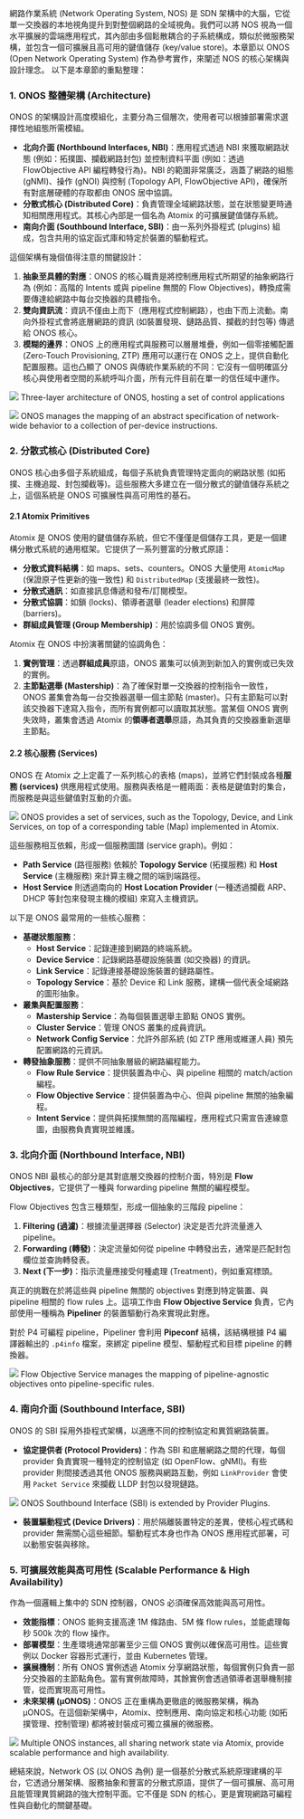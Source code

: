 
網路作業系統 (Network Operating System, NOS) 是 SDN 架構中的大腦，它從單一交換器的本地視角提升到對整個網路的全域視角。我們可以將 NOS 視為一個水平擴展的雲端應用程式，其內部由多個鬆散耦合的子系統構成，類似於微服務架構，並包含一個可擴展且高可用的鍵值儲存 (key/value store)。本章節以 ONOS (Open Network Operating System) 作為參考實作，來闡述 NOS 的核心架構與設計理念。
以下是本章節的重點整理：

### 1. ONOS 整體架構 (Architecture)

ONOS 的架構設計高度模組化，主要分為三個層次，使用者可以根據部署需求選擇性地組態所需模組。

*   **北向介面 (Northbound Interfaces, NBI)**：應用程式透過 NBI 來獲取網路狀態 (例如：拓撲圖、攔截網路封包) 並控制資料平面 (例如：透過 FlowObjective API 編程轉發行為)。NBI 的範圍非常廣泛，涵蓋了網路的組態 (gNMI)、操作 (gNOI) 與控制 (Topology API, FlowObjective API)，確保所有對底層硬體的存取都由 ONOS 居中協調。
*   **分散式核心 (Distributed Core)**：負責管理全域網路狀態，並在狀態變更時通知相關應用程式。其核心內部是一個名為 Atomix 的可擴展鍵值儲存系統。
*   **南向介面 (Southbound Interface, SBI)**：由一系列外掛程式 (plugins) 組成，包含共用的協定函式庫和特定於裝置的驅動程式。

這個架構有幾個值得注意的關鍵設計：
1.  **抽象至具體的對應**：ONOS 的核心職責是將控制應用程式所期望的抽象網路行為 (例如：高階的 Intents 或與 pipeline 無關的 Flow Objectives)，轉換成需要傳達給網路中每台交換器的具體指令。
2.  **雙向資訊流**：資訊不僅由上而下（應用程式控制網路），也由下而上流動。南向外掛程式會將底層網路的資訊 (如裝置發現、鏈路品質、攔截的封包等) 傳遞給 ONOS 核心。
3.  **模糊的邊界**：ONOS 上的應用程式與服務可以層層堆疊，例如一個零接觸配置 (Zero-Touch Provisioning, ZTP) 應用可以運行在 ONOS 之上，提供自動化配置服務。這也凸顯了 ONOS 與傳統作業系統的不同：它沒有一個明確區分核心與使用者空間的系統呼叫介面，所有元件目前在單一的信任域中運作。

![](https://sdn.systemsapproach.org/_images/Slide26.png) Three-layer architecture of ONOS, hosting a set of control applications


![](https://sdn.systemsapproach.org/_images/Slide27.png) ONOS manages the mapping of an abstract specification of network-wide behavior to a collection of per-device instructions.

### 2. 分散式核心 (Distributed Core)

ONOS 核心由多個子系統組成，每個子系統負責管理特定面向的網路狀態 (如拓撲、主機追蹤、封包攔截等)。這些服務大多建立在一個分散式的鍵值儲存系統之上，這個系統是 ONOS 可擴展性與高可用性的基石。

#### **2.1 Atomix Primitives**

Atomix 是 ONOS 使用的鍵值儲存系統，但它不僅僅是個儲存工具，更是一個建構分散式系統的通用框架。它提供了一系列豐富的分散式原語：
*   **分散式資料結構**：如 maps、sets、counters。ONOS 大量使用 `AtomicMap` (保證原子性更新的強一致性) 和 `DistributedMap` (支援最終一致性)。
*   **分散式通訊**：如直接訊息傳遞和發布/訂閱模型。
*   **分散式協調**：如鎖 (locks)、領導者選舉 (leader elections) 和屏障 (barriers)。
*   **群組成員管理 (Group Membership)**：用於協調多個 ONOS 實例。

Atomix 在 ONOS 中扮演著關鍵的協調角色：
1.  **實例管理**：透過**群組成員**原語，ONOS 叢集可以偵測到新加入的實例或已失效的實例。
2.  **主節點選舉 (Mastership)**：為了確保對單一交換器的控制指令一致性，ONOS 叢集會為每一台交換器選舉一個主節點 (master)。只有主節點可以對該交換器下達寫入指令，而所有實例都可以讀取其狀態。當某個 ONOS 實例失效時，叢集會透過 Atomix 的**領導者選舉**原語，為其負責的交換器重新選舉主節點。

#### **2.2 核心服務 (Services)**

ONOS 在 Atomix 之上定義了一系列核心的表格 (maps)，並將它們封裝成各種**服務 (services)** 供應用程式使用。服務與表格是一體兩面：表格是鍵值對的集合，而服務是與這些鍵值對互動的介面。

![](https://sdn.systemsapproach.org/_images/Slide29.png) ONOS provides a set of services, such as the Topology, Device, and Link Services, on top of a corresponding table (Map) implemented in Atomix.

這些服務相互依賴，形成一個服務圖譜 (service graph)。例如：
*   **Path Service** (路徑服務) 依賴於 **Topology Service** (拓撲服務) 和 **Host Service** (主機服務) 來計算主機之間的端到端路徑。
*   **Host Service** 則透過南向的 **Host Location Provider** (一種透過攔截 ARP、DHCP 等封包來發現主機的模組) 來寫入主機資訊。

以下是 ONOS 最常用的一些核心服務：
*   **基礎狀態服務**：
    *   **Host Service**：記錄連接到網路的終端系統。
    *   **Device Service**：記錄網路基礎設施裝置 (如交換器) 的資訊。
    *   **Link Service**：記錄連接基礎設施裝置的鏈路屬性。
    *   **Topology Service**：基於 Device 和 Link 服務，建構一個代表全域網路的圖形抽象。
*   **叢集與配置服務**：
    *   **Mastership Service**：為每個裝置選舉主節點 ONOS 實例。
    *   **Cluster Service**：管理 ONOS 叢集的成員資訊。
    *   **Network Config Service**：允許外部系統 (如 ZTP 應用或維運人員) 預先配置網路的元資訊。
*   **轉發抽象服務**：提供不同抽象層級的網路編程能力。
    *   **Flow Rule Service**：提供裝置為中心、與 pipeline 相關的 match/action 編程。
    *   **Flow Objective Service**：提供裝置為中心、但與 pipeline 無關的抽象編程。
    *   **Intent Service**：提供與拓撲無關的高階編程，應用程式只需宣告連線意圖，由服務負責實現並維護。


### 3. 北向介面 (Northbound Interface, NBI)

ONOS NBI 最核心的部分是其對底層交換器的控制介面，特別是 **Flow Objectives**，它提供了一種與 forwarding pipeline 無關的編程模型。

Flow Objectives 包含三種類型，形成一個抽象的三階段 pipeline：
1.  **Filtering (過濾)**：根據流量選擇器 (Selector) 決定是否允許流量進入 pipeline。
2.  **Forwarding (轉發)**：決定流量如何從 pipeline 中轉發出去，通常是匹配封包欄位並查詢轉發表。
3.  **Next (下一步)**：指示流量應接受何種處理 (Treatment)，例如重寫標頭。

真正的挑戰在於將這些與 pipeline 無關的 objectives 對應到特定裝置、與 pipeline 相關的 flow rules 上。這項工作由 **Flow Objective Service** 負責，它內部使用一種稱為 **Pipeliner** 的裝置驅動行為來實現此對應。

對於 P4 可編程 pipeline，Pipeliner 會利用 **Pipeconf** 結構，該結構根據 P4 編譯器輸出的 `.p4info` 檔案，來綁定 pipeline 模型、驅動程式和目標 pipeline 的轉換器。

![](https://sdn.systemsapproach.org/_images/Slide39.png) Flow Objective Service manages the mapping of pipeline-agnostic objectives onto pipeline-specific rules.

### 4. 南向介面 (Southbound Interface, SBI)

ONOS 的 SBI 採用外掛程式架構，以適應不同的控制協定和異質網路裝置。

*   **協定提供者 (Protocol Providers)**：作為 SBI 和底層網路之間的代理，每個 provider 負責實現一種特定的控制協定 (如 OpenFlow、gNMI)。有些 provider 則間接透過其他 ONOS 服務與網路互動，例如 `LinkProvider` 會使用 `Packet Service` 來攔截 LLDP 封包以發現鏈路。

![](https://sdn.systemsapproach.org/_images/Slide35.png) ONOS Southbound Interface (SBI) is extended by Provider Plugins.

*   **裝置驅動程式 (Device Drivers)**：用於隔離裝置特定的差異，使核心程式碼和 provider 無需關心這些細節。驅動程式本身也作為 ONOS 應用程式部署，可以動態安裝與移除。

### 5. 可擴展效能與高可用性 (Scalable Performance & High Availability)

作為一個邏輯上集中的 SDN 控制器，ONOS 必須確保高效能與高可用性。
*   **效能指標**：ONOS 能夠支援高達 1M 條路由、5M 條 flow rules，並能處理每秒 500k 次的 flow 操作。
*   **部署模型**：生產環境通常部署至少三個 ONOS 實例以確保高可用性。這些實例以 Docker 容器形式運行，並由 Kubernetes 管理。
*   **擴展機制**：所有 ONOS 實例透過 Atomix 分享網路狀態，每個實例只負責一部分交換器的主節點角色。當有實例故障時，其餘實例會透過領導者選舉機制接管，從而實現高可用性。
*   **未來架構 (µONOS)**：ONOS 正在重構為更徹底的微服務架構，稱為 µONOS。在這個新架構中，Atomix、控制應用、南向協定和核心功能 (如拓撲管理、控制管理) 都將被封裝成可獨立擴展的微服務。

![](https://sdn.systemsapproach.org/_images/Slide42.png) Multiple ONOS instances, all sharing network state via Atomix, provide scalable performance and high availability.

總結來說，Network OS (以 ONOS 為例) 是一個基於分散式系統原理建構的平台，它透過分層架構、服務抽象和豐富的分散式原語，提供了一個可擴展、高可用且能管理異質網路的強大控制平面。它不僅是 SDN 的核心，更是實現網路可編程性與自動化的關鍵基礎。

